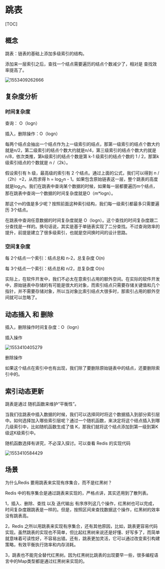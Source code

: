# 跳表

[TOC]

## 概念

跳表：链表的基础上添加多级索引的结构。

添加来一层索引之后，查找一个结点需要遍历的结点个数减少了，相对是 查找效率提高了。

![1553409262666](D:\Documents\笔记本\offer学习复习\跳表\1553409262666.png)

## 复杂度分析

### 时间复杂度

查询： O（logn）

插入，删除操作：O（logn）

每两个结点会抽出一个结点作为上一级索引的结点，那第一级索引的结点个数大约就是n/2，第二级索引的结点个数大约就是n/4，第三级索引的结点个数大约就是n/8，依次类推，第k级索引的结点个数是第 k-1 级索引的结点个数的 1 / 2，那第k级索引结点的个数就是 n /（2k）。

假设索引有 h 级，最高级的索引有 2 个结点。通过上面的公式，我们可以得到 n /（2h）=2，从而求得 h = log<sub>2</sub>n - 1。如果包含原始链表这一层，整个跳表的高度就是log<sub>2</sub>n。我们在跳表中查询某个数据的时候，如果每一层都要遍历m个结点，那在跳表中查询一个数据的时间复杂度就是O（m*logn）。

那这个m的值是多少呢？按照前面这种索引结构，我们每一级索引都最多只需要遍历 3个结点。

在跳表中查询任意数据的时间复杂度就是 O（logn）。这个查找的时间复杂度跟二分查找是一样的。换句话说，其实是基于单链表实现了二分查找。不过查询效率的提升，前提是建立了很多级索引，也就是空间换时间的设计思路。

### 空间复杂度

每 2个结点一个索引：结点总和 n-2，总复杂度 O(n)

每 3个结点一个索引：结点总和 n/2，总复杂度 O(n)

实际上，在软件开发中，我们不必太在意索引占用的额外空间。在实际的软件开发中，原始链表中存储的有可能是很大的对象，而索引结点只需要存储关键值和几个指针，并不需要存储对象，所以当对象比索引结点大很多时，那索引占用的额外空间就可以忽略了。

## 动态插入 和 删除

插入，删除操作时间复杂度：O（logn）

插入操作

![1553410405279](D:\Documents\笔记本\offer学习复习\跳表\1553410405279.png)

删除操作

如果这个结点在索引中也有出现，我们除了要删除原始链表中的结点，还要删除索引中的。

## 索引动态更新

跳表是通过 随机函数来维护“平衡性”。

当我们往跳表中插入数据的时候，我们可以选择同时将这个数据插入到部分索引层中。如何选择加入哪些索引层呢？通过一个随机函数，来决定将这个结点插入到哪几级索引中，比如随机函数生成了值 K，那我们就将这个结点添加到第一级到第K级这K级索引中。

随机函数选择有讲究，不必深入探讨。可以查看 Redis 的实现代码

![1553410584429](D:\Documents\笔记本\offer学习复习\跳表\1553410584429.png)

## 场景

为什么Redis 要用跳表来实现有序集合，而不是红黑树？

Redis 中的有序集合是通过跳表来实现的，严格点讲，其实还用到了散列表。

1，插入、删除、查找 以及 迭代输出 有序序列这几个操作，红黑树也可以完成，时间复杂度跟跳表是一样的。但是，按照区间来查找数据这个操作，红黑树的效率没有跳表高。

2，Redis 之所以用跳表来实现有序集合，还有其他原因，比如，跳表更容易代码实现。虽然跳表的实现也不简单，但比起红黑树来说还是好懂、好写多了，而简单就意味着可读性好，不容易出错。还有，跳表更加灵活，它可以通过改变索引构建策略，有效平衡执行效率和内存消耗。

3，跳表也不能完全替代红黑树。因为红黑树比跳表的出现要早一些，很多编程语言中的Map类型都是通过红黑树来实现的。